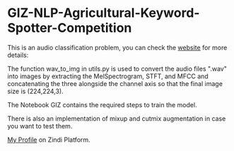 # GIZ-NLP-Agricultural-Keyword-Spotter-Competition

This is an audio classification problem, you can check the [website](https://zindi.africa/competitions/giz-nlp-agricultural-keyword-spotter/leaderboard)  for more details: 

The function wav_to_img in utils.py is used to convert the audio files ".wav" into images by extracting the MelSpectrogram, STFT, and MFCC and concatenating the three alongside the channel axis
so that the final image size is (224,224,3).

The Notebook GIZ contains the required steps to train the model.

There is also an implementation of mixup and cutmix augmentation in case you want to test them.

[My Profile](https://zindi.africa/users/Anas_Hasni) on Zindi Platform. 
